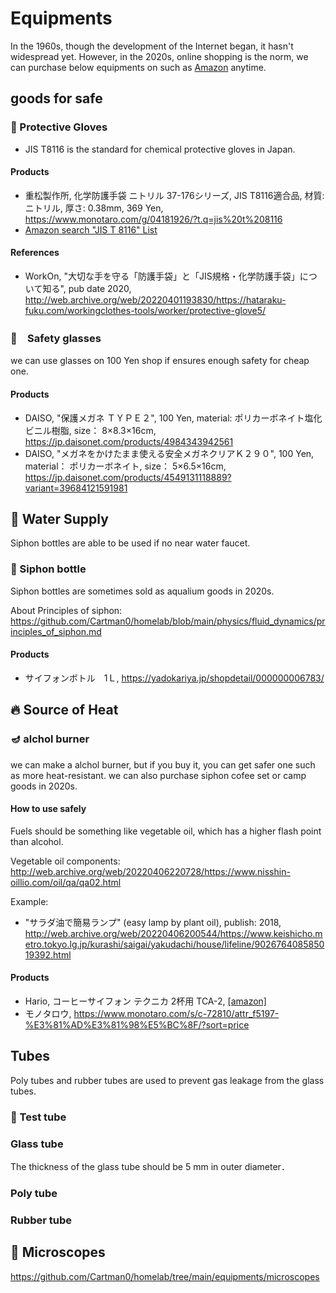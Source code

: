 # Equipments

In the 1960s, though the development of the Internet began, it hasn't widespread yet.
However, in the 2020s, online shopping is the norm, we can purchase below equipments on such as [Amazon]() anytime.

## goods for safe

### :gloves: Protective Gloves

- JIS T8116 is the standard for chemical protective gloves in Japan.

#### Products

- 重松製作所, 化学防護手袋 ニトリル 37-176シリーズ, JIS T8116適合品, 材質:ニトリル, 厚さ: 0.38mm, 369 Yen, https://www.monotaro.com/g/04181926/?t.q=jis%20t%208116
- [Amazon search "JIS T 8116" List](https://www.amazon.co.jp/s?k=JIS+T+8116&i=industrial&rh=n%3A3445393051&s=price-asc-rank&dc&qid=1648844376&ref=sr_ex_n_1)

#### References

- WorkOn, "大切な手を守る「防護手袋」と「JIS規格・化学防護手袋」について知る", pub date 2020, http://web.archive.org/web/20220401193830/https://hataraku-fuku.com/workingclothes-tools/worker/protective-glove5/

### :goggles:　Safety glasses 

we can use glasses on 100 Yen shop if ensures enough safety for cheap one.

#### Products

- DAISO, "保護メガネ ＴＹＰＥ２", 100 Yen, material: ポリカーボネイト塩化ビニル樹脂, size： 8×8.3×16cm, https://jp.daisonet.com/products/4984343942561
- DAISO, "メガネをかけたまま使える安全メガネクリアＫ２９０", 100 Yen, material： ポリカーボネイト, size： 5×6.5×16cm, https://jp.daisonet.com/products/4549131118889?variant=39684121591981

## :non-potable_water: Water Supply

Siphon bottles are able to be used if no near water faucet.

### :lotion_bottle: Siphon bottle

Siphon bottles are sometimes sold as aqualium goods in 2020s.

About Principles of siphon: https://github.com/Cartman0/homelab/blob/main/physics/fluid_dynamics/principles_of_siphon.md

#### Products

- サイフォンボトル　1Ｌ, https://yadokariya.jp/shopdetail/000000006783/

## :fire: Source of Heat

### :diya_lamp: alchol burner

we can make a alchol burner, but if you buy it, you can get safer one such as more heat-resistant. 
we can also purchase siphon cofee set or camp goods in 2020s.

#### How to use safely

Fuels should be something like vegetable oil, which has a higher flash point than alcohol.

Vegetable oil components: http://web.archive.org/web/20220406220728/https://www.nisshin-oillio.com/oil/qa/qa02.html 

Example:

- "サラダ油で簡易ランプ" (easy lamp by plant oil), publish: 2018, http://web.archive.org/web/20220406200544/https://www.keishicho.metro.tokyo.lg.jp/kurashi/saigai/yakudachi/house/lifeline/902676408585019392.html

#### Products

- Hario, コーヒーサイフォン テクニカ 2杯用 TCA-2, [[amazon]](https://amzn.to/3Jh4v31)
- モノタロウ, https://www.monotaro.com/s/c-72810/attr_f5197-%E3%81%AD%E3%81%98%E5%BC%8F/?sort=price

## Tubes

Poly tubes and rubber tubes are used to prevent gas leakage from the glass tubes.

### :test_tube: Test tube

### Glass tube

The thickness of the glass tube should be 5 mm in outer diameter．

### Poly tube

### Rubber tube

## :microscope: Microscopes

https://github.com/Cartman0/homelab/tree/main/equipments/microscopes
